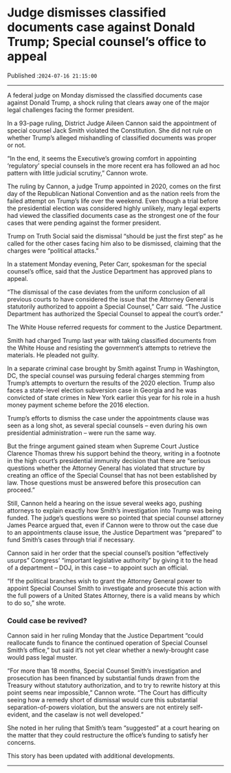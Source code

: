 # Judge dismisses classified documents case against Donald Trump; Special counsel’s office to appeal

Published :`2024-07-16 21:15:00`

---

A federal judge on Monday dismissed the classified documents case against Donald Trump, a shock ruling that clears away one of the major legal challenges facing the former president.

In a 93-page ruling, District Judge Aileen Cannon said the appointment of special counsel Jack Smith violated the Constitution. She did not rule on whether Trump’s alleged mishandling of classified documents was proper or not.

“In the end, it seems the Executive’s growing comfort in appointing ‘regulatory’ special counsels in the more recent era has followed an ad hoc pattern with little judicial scrutiny,” Cannon wrote.

The ruling by Cannon, a judge Trump appointed in 2020, comes on the first day of the Republican National Convention and as the nation reels from the failed attempt on Trump’s life over the weekend. Even though a trial before the presidential election was considered highly unlikely, many legal experts had viewed the classified documents case as the strongest one of the four cases that were pending against the former president.

Trump on Truth Social said the dismissal “should be just the first step” as he called for the other cases facing him also to be dismissed, claiming that the charges were “political attacks.”

In a statement Monday evening, Peter Carr, spokesman for the special counsel’s office, said that the Justice Department has approved plans to appeal.

“The dismissal of the case deviates from the uniform conclusion of all previous courts to have considered the issue that the Attorney General is statutorily authorized to appoint a Special Counsel,” Carr said. “The Justice Department has authorized the Special Counsel to appeal the court’s order.”

The White House referred requests for comment to the Justice Department.

Smith had charged Trump last year with taking classified documents from the White House and resisting the government’s attempts to retrieve the materials. He pleaded not guilty.

In a separate criminal case brought by Smith against Trump in Washington, DC, the special counsel was pursuing federal charges stemming from Trump’s attempts to overturn the results of the 2020 election. Trump also faces a state-level election subversion case in Georgia and he was convicted of state crimes in New York earlier this year for his role in a hush money payment scheme before the 2016 election.

Trump’s efforts to dismiss the case under the appointments clause was seen as a long shot, as several special counsels – even during his own presidential administration – were run the same way.

But the fringe argument gained steam when Supreme Court Justice Clarence Thomas threw his support behind the theory, writing in a footnote in the high court’s presidential immunity decision that there are “serious questions whether the Attorney General has violated that structure by creating an office of the Special Counsel that has not been established by law. Those questions must be answered before this prosecution can proceed.”

Still, Cannon held a hearing on the issue several weeks ago, pushing attorneys to explain exactly how Smith’s investigation into Trump was being funded. The judge’s questions were so pointed that special counsel attorney James Pearce argued that, even if Cannon were to throw out the case due to an appointments clause issue, the Justice Department was “prepared” to fund Smith’s cases through trial if necessary.

Cannon said in her order that the special counsel’s position “effectively usurps” Congress’ “important legislative authority” by giving it to the head of a department – DOJ, in this case – to appoint such an official.

“If the political branches wish to grant the Attorney General power to appoint Special Counsel Smith to investigate and prosecute this action with the full powers of a United States Attorney, there is a valid means by which to do so,” she wrote.

### Could case be revived?

Cannon said in her ruling Monday that the Justice Department “could reallocate funds to finance the continued operation of Special Counsel Smith’s office,” but said it’s not yet clear whether a newly-brought case would pass legal muster.

“For more than 18 months, Special Counsel Smith’s investigation and prosecution has been financed by substantial funds drawn from the Treasury without statutory authorization, and to try to rewrite history at this point seems near impossible,” Cannon wrote. “The Court has difficulty seeing how a remedy short of dismissal would cure this substantial separation-of-powers violation, but the answers are not entirely self-evident, and the caselaw is not well developed.”

She noted in her ruling that Smith’s team “suggested” at a court hearing on the matter that they could restructure the office’s funding to satisfy her concerns.

This story has been updated with additional developments.

---


